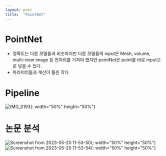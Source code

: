 ```yaml
---
layout: post
title:  "PointNet"
---
```


# PointNet



- 정확도는 다른 모델들과 비슷하지만 다른 모델들의 input은 Mesh, volume, multi-view image 등 전처리를 거쳐야 했지만 pointNet은 point를 바로 input으로 넣을 수 있다.
- 파라미터들과 계산이 훨씬 작다

# Pipeline



![IMG_0193](https://github.com/johook/Codingtest/assets/116954375/f7a3cf48-d83c-4df9-9672-e6236c7e419c){: width="50%" height="50%"}



# 논문 분석


![Screenshot from 2023-05-20 11-53-50](https://github.com/johook/Codingtest/assets/116954375/de9d5ff1-b3aa-4808-95e1-02127b7ba336){: width="50%" height="50%"}
![Screenshot from 2023-05-20 11-53-54](https://github.com/johook/Codingtest/assets/116954375/7537fecf-55d7-4bed-a24d-53ec63a168c9){: width="50%" height="50%"}
